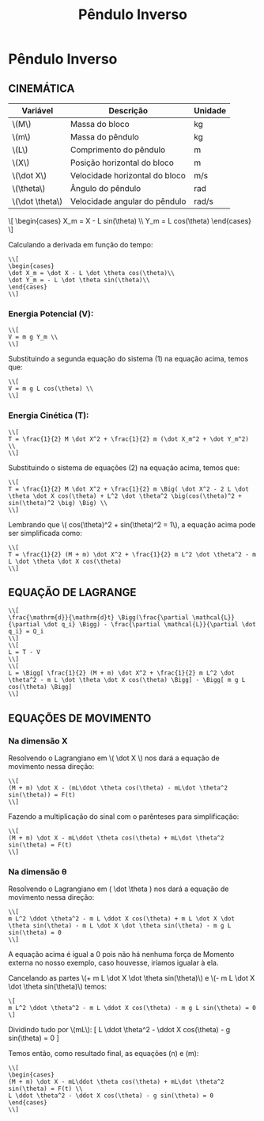 ﻿---
layout: default
permalink: /lagrange/pend_inv/
tags: [2GDL, Conservativo]
title: Pêndulo Inverso
---   

# Pêndulo Inverso
## CINEMÁTICA

| Variável | Descrição | Unidade |
| --- | --- | --- |
| \\(M\\) | Massa do bloco| kg |
|\\(m\\)| Massa do pêndulo| kg |
|\\(L\\)| Comprimento do pêndulo| m |
|\\(X\\)| Posição horizontal do bloco| m |
|\\(\dot X\\)| Velocidade horizontal do bloco| m/s |
|\\(\theta\\)| Ângulo do pêndulo| rad |
|\\(\dot \theta\\)| Velocidade angular do pêndulo| rad/s |


\\[
\begin{cases}
X_m = X - L sin(\theta) \\\ 
Y_m =     L cos(\theta) 
\end{cases}
\\]



Calculando a derivada em função do tempo:

    \\[
    \begin{cases}
    \dot X_m = \dot X - L \dot \theta cos(\theta)\\
    \dot Y_m = - L \dot \theta sin(\theta)\\
    \end{cases}
    \\]

### Energia Potencial (V):
    \\[
    V = m g Y_m \\
    \\]
Substituindo a segunda equação do sistema (1) na equação acima, temos que:

    \\[
    V = m g L cos(\theta) \\
    \\]



### Energia Cinética (T):
    \\[
    T = \frac{1}{2} M \dot X^2 + \frac{1}{2} m (\dot X_m^2 + \dot Y_m^2) \\
    \\]

Substituindo o sistema de equações (2) na equação acima, temos que:

    \\[
    T = \frac{1}{2} M \dot X^2 + \frac{1}{2} m \Big( \dot X^2 - 2 L \dot \theta \dot X cos(\theta) + L^2 \dot \theta^2 \big(cos(\theta)^2 + sin(\theta)^2 \big) \Big) \\
    \\]

Lembrando que \\( cos(\theta)^2 + sin(\theta)^2  = 1\\), a equação acima pode ser simplificada como:

    \\[
    T = \frac{1}{2} (M + m) \dot X^2 + \frac{1}{2} m L^2 \dot \theta^2 - m L \dot \theta \dot X cos(\theta)
    \\]


## EQUAÇÃO DE LAGRANGE
    \\[
    \frac{\mathrm{d}}{\mathrm{d}t} \Bigg(\frac{\partial \mathcal{L}}{\partial \dot q_i} \Bigg) - \frac{\partial \mathcal{L}}{\partial \dot q_i} = Q_i
    \\]
    \\[
    L = T - V
    \\]
    \\[
    L = \Bigg[ \frac{1}{2} (M + m) \dot X^2 + \frac{1}{2} m L^2 \dot \theta^2 - m L \dot \theta \dot X cos(\theta) \Bigg] - \Bigg[ m g L cos(\theta) \Bigg]
    \\]

## EQUAÇÕES DE MOVIMENTO
### Na dimensão X
Resolvendo o Lagrangiano em \\( \dot X \\) nos dará a equação de movimento nessa direção:

    \\[
    (M + m) \dot X - (mL\ddot \theta cos(\theta) - mL\dot \theta^2 sin(\theta)) = F(t)
    \\]

Fazendo a multiplicação do sinal com o parênteses para simplificação:

    \\[
    (M + m) \dot X - mL\ddot \theta cos(\theta) + mL\dot \theta^2 sin(\theta) = F(t)
    \\]

### Na dimensão θ
Resolvendo o Lagrangiano em \( \dot \theta \) nos dará a equação de movimento nessa direção:

    \\[
    m L^2 \ddot \theta^2 - m L \ddot X cos(\theta) + m L \dot X \dot \theta sin(\theta) - m L \dot X \dot \theta sin(\theta) - m g L sin(\theta) = 0
    \\]

A equação acima é igual a 0 pois não há nenhuma força de Momento externa no nosso exemplo, caso houvesse, iríamos igualar à ela.

Cancelando as partes \\(+ m L \dot X \dot \theta sin(\theta)\\) e \\(- m L \dot X \dot \theta sin(\theta)\\) temos:

    \[
    m L^2 \ddot \theta^2 - m L \ddot X cos(\theta) - m g L sin(\theta) = 0
    \]

Dividindo tudo por \\(mL\\):
    \[
    L \ddot \theta^2 - \ddot X cos(\theta) - g sin(\theta) = 0
    \]

Temos então, como resultado final, as equações (n) e (m):

    \\[
    \begin{cases}
    (M + m) \dot X - mL\ddot \theta cos(\theta) + mL\dot \theta^2 sin(\theta) = F(t) \\
    L \ddot \theta^2 - \ddot X cos(\theta) - g sin(\theta) = 0
    \end{cases}
    \\]

